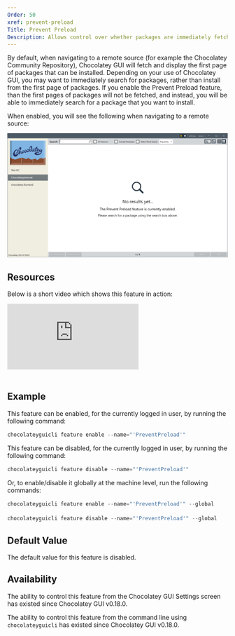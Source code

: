 ```yaml
---
Order: 50
xref: prevent-preload
Title: Prevent Preload
Description: Allows control over whether packages are immediately fetched when navigating to a remote source view.
---
```


By default, when navigating to a remote source (for example the Chocolatey Community Repository), Chocolatey GUI will fetch and display the first page of packages that can be installed.  Depending on your use of Chocolatey GUI, you may want to immediately search for packages, rather than install from the first page of packages.  If you enable the Prevent Preload feature, than the first pages of packages will not be fetched, and instead, you will be able to immediately search for a package that you want to install.

When enabled, you will see the following when navigating to a remote source:

![Prevent Preload is enabled, showing the ability to immediately search for packages](/assets/images/chocolatey-gui/feature_prevent_preload.png "Prevent Preload is enabled, showing the ability to immediately search for packages")

## Resources

Below is a short video which shows this feature in action:

<p>
<div class="ratio ratio-16x9">
    <iframe src="https://www.youtube.com/embed/lwhn9E3_Mu4?list=PL84yg23i9GBjAMY0OfHfn-MH4rviaccuc" frameborder="0" allow="autoplay; encrypted-media" allowfullscreen>
    </iframe>
</div>
<br>
</p>

## Example

This feature can be enabled, for the currently logged in user, by running the following command:

```powershell
chocolateyguicli feature enable --name="'PreventPreload'"
```

This feature can be disabled, for the currently logged in user, by running the following command:

```powershell
chocolateyguicli feature disable --name="'PreventPreload'"
```

Or, to enable/disable it globally at the machine level, run the following commands:

```powershell
chocolateyguicli feature enable --name="'PreventPreload'" --global

chocolateyguicli feature disable --name="'PreventPreload'" --global
```

## Default Value

The default value for this feature is disabled.

## Availability

The ability to control this feature from the Chocolatey GUI Settings screen has existed since Chocolatey GUI v0.18.0.

The ability to control this feature from the command line using `chocolateyguicli` has existed since Chocolatey GUI
v0.18.0.
